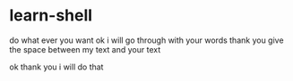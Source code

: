 # learn-shell
do what ever you want
ok i will go through with your words thank you
give the space between my text and your text

ok thank you i will do that